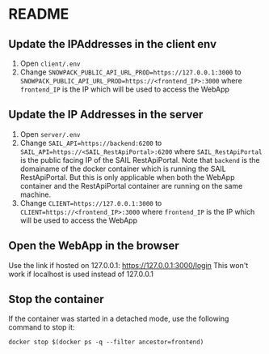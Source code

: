 # README

## Update the IPAddresses in the client env
1. Open `client/.env`
2. Change `SNOWPACK_PUBLIC_API_URL_PROD=https://127.0.0.1:3000` to `SNOWPACK_PUBLIC_API_URL_PROD=https://<frontend_IP>:3000` where `frontend_IP` is the IP which will be used to access the WebApp

## Update the IP Addresses in the server
1. Open `server/.env`
2. Change `SAIL_API=https://backend:6200` to `SAIL_API=https://<SAIL_RestApiPortal>:6200` where `SAIL_RestApiPortal` is the public facing IP of the SAIL RestApiPortal. Note that `backend` is the domainame of the docker container which is running the SAIL RestApiPortal. But this is only applicable when both the WebApp container and the RestApiPortal container are running on the same machine.
3. Change `CLIENT=https://127.0.0.1:3000` to `CLIENT=https://<frontend_IP>:3000` where `frontend_IP` is the IP which will be used to access the WebApp

## Open the WebApp in the browser
Use the link if hosted on 127.0.0.1: https://127.0.0.1:3000/login
This won't work if localhost is used instead of 127.0.0.1

## Stop the container
If the container was started in a detached mode, use the following command to stop it:
```
docker stop $(docker ps -q --filter ancestor=frontend)
```
